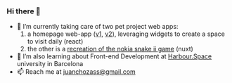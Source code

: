 ### Hi there 👋

- 🔭 I’m currently taking care of two pet project web apps:
  1. a homepage web-app ([v1](https://azohc.github.io/mwt), [v2](https://homepage-react.vercel.app/)), leveraging widgets to create a space to visit daily (react)
  2. the other is a [recreation of the nokia snake ii game](https://nuxt-js-boilerplate.vercel.app) (nuxt)
- 🌱 I’m also learning about Front-end Development at [Harbour.Space](https://harbour.space) university in Barcelona
- 📫 Reach me at juanchozass@gmail.com
